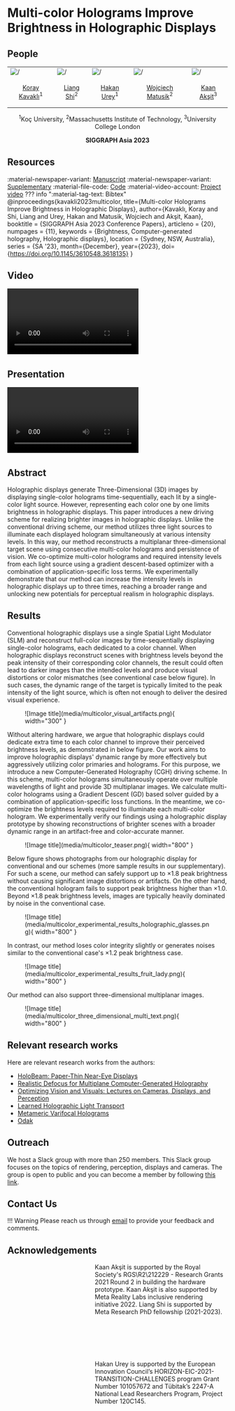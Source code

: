 # Multi-color Holograms Improve Brightness in Holographic Displays

## People
<table class=""  style="margin: 10px auto;">
  <tbody>
    <tr>
      <td> <img src="../../people/koray_kavakli.png" width="120" alt=/> &nbsp;&nbsp;&nbsp;&nbsp;</td>
      <td> <img src="../../people/liang_shi.png" width="120" alt=/> &nbsp;&nbsp;&nbsp;&nbsp;</td>
      <td> <img src="../../people/hakan_urey.png" width="120" alt=/> &nbsp;&nbsp;&nbsp;&nbsp;</td>
      <td> <img src="../../people/wojciech_matusik.png" width="120" alt=/> &nbsp;&nbsp;&nbsp;&nbsp;</td>
      <td> <img src="../../people/kaan_aksit.png" width="120" alt=/> &nbsp;&nbsp;&nbsp;&nbsp;</td>
    </tr>
    <tr>
      <td><p style="text-align:center;"><a href="https://scholar.google.com/citations?user=rn6XtO4AAAAJ&hl=en&oi=ao">Koray Kavaklı</a><sup>1</sup></p></td>
      <td><p style="text-align:center;"><a href="https://people.csail.mit.edu/liangs/">Liang Shi</a><sup>2</sup></p></td>
      <td><p style="text-align:center;"><a href="https://mysite.ku.edu.tr/hurey/">Hakan Urey</a><sup>1</sup></p></td>
      <td><p style="text-align:center;"><a href="https://cdfg.csail.mit.edu/wojciech">Wojciech Matusik</a><sup>2</sup></p></td>
      <td><p style="text-align:center;"><a href="https://kaanaksit.com">Kaan Akşit</a><sup>3</sup></p></td>
    </tr>
  </tbody>
</table>
<p style="text-align:center;">
<sup>1</sup>Koç University,
<sup>2</sup>Massachusetts Institute of Technology,
<sup>3</sup>University College London
</p>
<p style="text-align:center;"><b>SIGGRAPH Asia 2023</b></p>

## Resources
:material-newspaper-variant: [Manuscript](https://kaanaksit.com/assets/pdf/KavakliEtAl_SigAsia2023_Multi_color_holograms_improve_brightness_in_holographic_displays.pdf)
:material-newspaper-variant: [Supplementary](https://kaanaksit.com/assets/pdf/KavakliEtAl_SigAsia2023_Supplementary_Multi_color_holograms_improve_brightness_in_holographic_displays.pdf)
:material-file-code: [Code](https://github.com/complight/multicolor)
:material-video-account: [Project video](https://kaanaksit.com/assets/video/KavakliSigAsia2023Multicolor.mp4)
??? info ":material-tag-text: Bibtex"
        @inproceedings{kavakli2023multicolor,
          title={Multi-color Holograms Improve Brightness in Holographic Displays},
          author={Kavaklı, Koray and Shi, Liang and Urey, Hakan and Matusik, Wojciech and Akşit, Kaan},
          booktitle = {SIGGRAPH Asia 2023 Conference Papers},
          articleno = {20},
          numpages = {11},
          keywords = {Brightness, Computer-generated holography, Holographic displays},
          location = {Sydney, NSW, Australia},
          series = {SA '23},
          month={December},
          year={2023},
          doi={https://doi.org/10.1145/3610548.3618135}
        }


## Video
<video controls>
<source src="https://kaanaksit.com/assets/video/KavakliSigAsia2023Multicolor.mp4" id="“ type="video/mp4">
</video>


## Presentation
<video controls>
<source src="https://kaanaksit.com/assets/video/KavakliSigAsia2023MulticolorPresentation.mp4" id="“ type="video/mp4">
</video>


## Abstract
Holographic displays generate Three-Dimensional (3D) images by displaying single-color holograms time-sequentially, each lit by a single-color light source.
However, representing each color one by one limits brightness in holographic displays.
This paper introduces a new driving scheme for realizing brighter images in holographic displays.
Unlike the conventional driving scheme, our method utilizes three light sources to illuminate each displayed hologram simultaneously at various intensity levels.
In this way, our method reconstructs a multiplanar three-dimensional target scene using consecutive multi-color holograms and persistence of vision.
We co-optimize multi-color holograms and required intensity levels from each light source using a gradient descent-based optimizer with a combination of application-specific loss terms.
We experimentally demonstrate that our method can increase the intensity levels in holographic displays up to three times, reaching a broader range and unlocking new potentials for perceptual realism in holographic displays.

## Results

Conventional holographic displays use a single Spatial Light Modulator (SLM) and reconstruct full-color images by time-sequentially displaying single-color holograms, each dedicated to a color channel.
When holographic displays reconstruct scenes with brightness levels beyond the peak intensity of their corresponding color channels, the result could often lead to darker images than the intended levels and produce visual distortions or color mismatches (see conventional case below figure).
In such cases, the dynamic range of the target is typically limited to the peak intensity of the light source, which is often not enough to deliver the desired visual experience.
<figure markdown>
  ![Image title](media/multicolor_visual_artifacts.png){ width="300" }
</figure>


Without altering hardware, we argue that holographic displays could dedicate extra time to each color channel to improve their perceived brightness levels, as demonstrated in below figure.
Our work aims to improve holographic displays' dynamic range by more effectively but aggressively utilizing color primaries and holograms.
For this purpose, we introduce a new Computer-Generated Holography (CGH) driving scheme.
In this scheme, multi-color holograms simultaneously operate over multiple wavelengths of light and provide 3D multiplanar images. 
We calculate multi-color holograms using a Gradient Descent (GD) based solver guided by a combination of application-specific loss functions.
In the meantime, we co-optimize the brightness levels required to illuminate each multi-color hologram.
We experimentally verify our findings using a holographic display prototype by showing reconstructions of brighter scenes with a broader dynamic range in an artifact-free and color-accurate manner.

<figure markdown>
  ![Image title](media/multicolor_teaser.png){ width="800" }
</figure>

Below figure shows photographs from our holographic display for conventional and our schemes (more sample results in our supplementary).
For such a scene, our method can safely support up to $\times1.8$ peak brightness without causing significant image distortions or artifacts.
On the other hand, the conventional hologram fails to support peak brightness higher than $\times1.0$.
Beyond $\times1.8$ peak brightness levels, images are typically heavily dominated by noise in the conventional case.


<figure markdown>
  ![Image title](media/multicolor_experimental_results_holographic_glasses.png){ width="800" }
</figure>


In contrast, our method loses color integrity slightly or generates noises similar to the conventional case's $\times1.2$ peak brightness case.


<figure markdown>
  ![Image title](media/multicolor_experimental_results_fruit_lady.png){ width="800" }
</figure>


Our method can also support three-dimensional multiplanar images.


<figure markdown>
  ![Image title](media/multicolor_three_dimensional_multi_text.png){ width="800" }
</figure>


## Relevant research works
Here are relevant research works from the authors:


- [HoloBeam: Paper-Thin Near-Eye Displays](holobeam.md)
- [Realistic Defocus for Multiplane Computer-Generated Holography](realistic_defocus_cgh.md)
- [Optimizing Vision and Visuals: Lectures on Cameras, Displays, and Perception](../teaching/siggraph2022_optimizing_vision_and_visuals.md)
- [Learned Holographic Light Transport](https://github.com/complight/realistic_holography)
- [Metameric Varifocal Holograms](https://github.com/complight/metameric_holography)
- [Odak](https://github.com/kunguz/odak)


## Outreach
We host a Slack group with more than 250 members.
This Slack group focuses on the topics of rendering, perception, displays and cameras.
The group is open to public and you can become a member by following [this link](../outreach/index.md).

## Contact Us
!!! Warning
    Please reach us through [email](mailto:k.aksit@ucl.ac.uk) to provide your feedback and comments.

## Acknowledgements

<div style="float: left; height:200px;" class="boxed">
<img align='left' src="../../media/royal_society.png" width="100" alt/>
<img align='left' src="../../media/meta_reality_labs.png" width="100" alt/>
</div>
Kaan Akşit is supported by the Royal Society's RGS\R2\212229 - Research Grants 2021 Round 2 in building the hardware prototype. Kaan Akşit is also supported by Meta Reality Labs inclusive rendering initiative 2022. Liang Shi is supported by Meta Research PhD fellowship (2021-2023).
<br />
<br />
<br />
<br />
<br />
<br />
<br />


<div style="float: left; height:200px;" class="boxed">
<img align='left' src="../../media/eu_horizon2020.png" width="100" alt/>
<img align='left' src="../../media/tubitak.png" width="100" alt/>
</div>
Hakan Urey is supported by the European Innovation Council’s HORIZON-EIC-2021-TRANSITION-CHALLENGES program Grant Number 101057672 and Tübitak’s 2247-A National Lead Researchers Program, Project Number 120C145.
<br />
<br />
<br />
<br />
<br />
<br />
<br />


